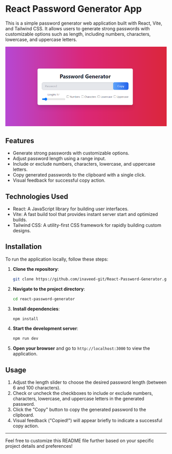 # React Password Generator App

This is a simple password generator web application built with React, Vite, and Tailwind CSS. It allows users to generate strong passwords with customizable options such as length, including numbers, characters, lowercase, and uppercase letters.

![Password Generator App Screenshot](src/assets/screenshot1.PNG)

## Features

- Generate strong passwords with customizable options.
- Adjust password length using a range input.
- Include or exclude numbers, characters, lowercase, and uppercase letters.
- Copy generated passwords to the clipboard with a single click.
- Visual feedback for successful copy action.

## Technologies Used

- React: A JavaScript library for building user interfaces.
- Vite: A fast build tool that provides instant server start and optimized builds.
- Tailwind CSS: A utility-first CSS framework for rapidly building custom designs.

## Installation

To run the application locally, follow these steps:

1. **Clone the repository**:

   ```bash
   git clone https://github.com/inaveed-git/React-Password-Generator.git
   ```

2. **Navigate to the project directory**:

   ```bash
   cd react-password-generator
   ```

3. **Install dependencies**:

   ```bash
   npm install
   ```

4. **Start the development server**:

   ```bash
   npm run dev
   ```

5. **Open your browser** and go to `http://localhost:3000` to view the application.

## Usage

1. Adjust the length slider to choose the desired password length (between 6 and 100 characters).
2. Check or uncheck the checkboxes to include or exclude numbers, characters, lowercase, and uppercase letters in the generated password.
3. Click the "Copy" button to copy the generated password to the clipboard.
4. Visual feedback ("Copied!") will appear briefly to indicate a successful copy action.

---

Feel free to customize this README file further based on your specific project details and preferences!
